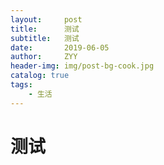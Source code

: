 ```yaml
---
layout:     post
title:      测试
subtitle:   测试
date:       2019-06-05
author:     ZYY
header-img: img/post-bg-cook.jpg
catalog: true
tags:
    - 生活
---
```


# 测试

